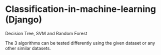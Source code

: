 # Classification-in-machine-learning (Django)
Decision Tree, SVM and Random Forest

The 3 algorithms can be tested differently using the given dataset or any other similar datasets.
